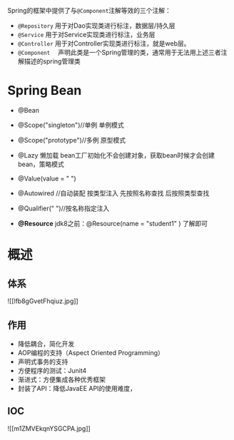 Spring的框架中提供了与`@Component`注解等效的三个注解：
- `@Repository`
    用于对Dao实现类进行标注，数据层/持久层
- `@Service`
    用于对Service实现类进行标注，业务层
- `@Controller`
    用于对Controller实现类进行标注，就是web层。
- `@Component`　
    声明此类是一个Spring管理的类，通常用于无法用上述三者注解描述的spring管理类

# Spring Bean

* @Bean
* @Scope("singleton")//单例  单例模式
* @Scope("prototype")//多例  原型模式
* @Lazy 懒加载   bean工厂初始化不会创建对象，获取bean时候才会创建bean，策略模式 
* @Value(value = " ")
* @Autowired     //自动装配 按类型注入 先按照名称查找  后按照类型查找
* @Qualifier("  ")//按名称指定注入

* **@Resource** jdk8之前：@Resource(name = "student1" )  了解即可




# 概述
## 体系

![[lfb8gGvetFhqiuz.jpg]]

## 作用
* 降低耦合，简化开发
* AOP编程的支持（Aspect Oriented Programming）
* 声明式事务的支持
* 方便程序的测试：Junit4
* 渐进式：方便集成各种优秀框架
* 封装了API：降低JavaEE API的使用难度，

## IOC
![[m1ZMVEkqnYSGCPA.jpg]]

